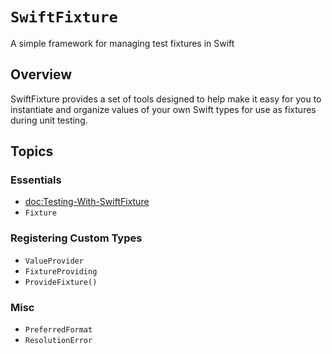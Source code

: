 # ``SwiftFixture``

A simple framework for managing test fixtures in Swift

## Overview

SwiftFixture provides a set of tools designed to help make it easy for you to instantiate and organize values of your own Swift types for use as fixtures during unit testing.

## Topics

### Essentials

- <doc:Testing-With-SwiftFixture>
- ``Fixture``

### Registering Custom Types 

- ``ValueProvider``
- ``FixtureProviding``
- ``ProvideFixture()``

### Misc

- ``PreferredFormat``
- ``ResolutionError``
